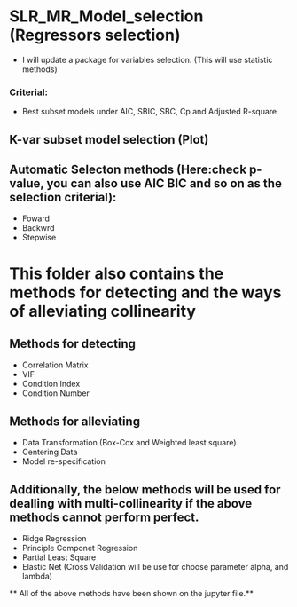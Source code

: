 # SLR_MR_Model_selection (Regressors selection)
* I will update a package for variables selection. (This will use statistic methods)

### Criterial:
* Best subset models under AIC, SBIC, SBC, Cp and Adjusted R-square

## K-var subset model selection (Plot)

## Automatic Selecton methods (Here:check p-value, you can also use AIC BIC and so on as the selection criterial):
* Foward
* Backwrd
* Stepwise

# This folder also contains the methods for detecting and the ways of alleviating collinearity
## Methods for detecting
* Correlation Matrix
* VIF
* Condition Index
* Condition Number

## Methods for alleviating
* Data Transformation (Box-Cox and Weighted least square)
* Centering Data
* Model re-specification
  
## Additionally, the below methods will be used for dealling with multi-collinearity if the above methods cannot perform perfect.
* Ridge Regression
* Principle Componet Regression
* Partial Least Square
* Elastic Net (Cross Validation will be use for choose parameter alpha, and lambda)

** All of the above methods have been shown on the jupyter file.**
